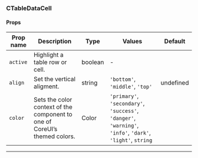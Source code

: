### CTableDataCell

#### Props

| Prop name           | Description                                                               | Type    | Values                                                                                                    | Default   |
| ------------------- | ------------------------------------------------------------------------- | ------- | --------------------------------------------------------------------------------------------------------- | --------- |
| <code>active</code> | Highlight a table row or cell.                                            | boolean | -                                                                                                         |           |
| <code>align</code>  | Set the vertical aligment.                                                | string  | `'bottom'`, `'middle'`, `'top'`                                                                           | undefined |
| <code>color</code>  | Sets the color context of the component to one of CoreUI’s themed colors. | Color   | `'primary'`, `'secondary'`, `'success'`, `'danger'`, `'warning'`, `'info'`, `'dark'`, `'light'`, `string` |           |

---
